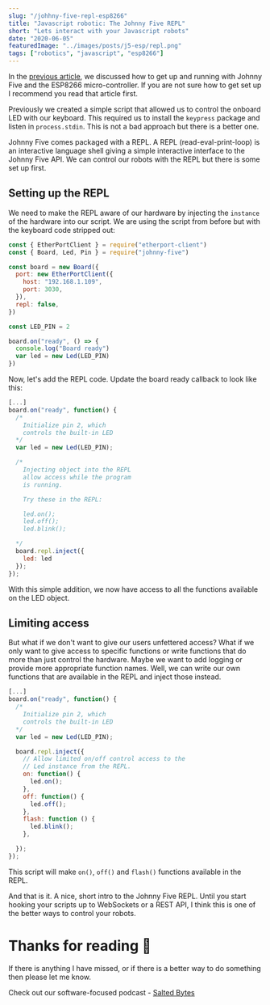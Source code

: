 ```yaml
---
slug: "/johhny-five-repl-esp8266"
title: "Javascript robotic: The Johnny Five REPL"
short: "Lets interact with your Javascript robots"
date: "2020-06-05"
featuredImage: "../images/posts/j5-esp/repl.png"
tags: ["robotics", "javascript", "esp8266"]
---
```


In the [previous article](https://jamesbest.tech/posts/wireless-javascript-robots-johhny-five-esp8266), we discussed how to get up and running with Johnny Five and the ESP8266 micro-controller. If you are not sure how to get set up I recommend you read that article first.

Previously we created a simple script that allowed us to control the onboard LED with our keyboard. This required us to install the `keypress` package and listen in `process.stdin`. This is not a bad approach but there is a better one.

Johnny Five comes packaged with a REPL. A REPL (read-eval-print-loop) is an interactive language shell giving a simple interactive interface to the Johnny Five API. We can control our robots with the REPL but there is some set up first.

## Setting up the REPL

We need to make the REPL aware of our hardware by injecting the `instance` of the hardware into our script. We are using the script from before but with the keyboard code stripped out:

```javascript
const { EtherPortClient } = require("etherport-client")
const { Board, Led, Pin } = require("johnny-five")

const board = new Board({
  port: new EtherPortClient({
    host: "192.168.1.109",
    port: 3030,
  }),
  repl: false,
})

const LED_PIN = 2

board.on("ready", () => {
  console.log("Board ready")
  var led = new Led(LED_PIN)
})
```

Now, let's add the REPL code. Update the board ready callback to look like this:

```javascript
[...]
board.on("ready", function() {
  /*
    Initialize pin 2, which
    controls the built-in LED
  */
  var led = new Led(LED_PIN);

  /*
    Injecting object into the REPL
    allow access while the program
    is running.

    Try these in the REPL:

    led.on();
    led.off();
    led.blink();

  */
  board.repl.inject({
    led: led
  });
});
```

With this simple addition, we now have access to all the functions available on the LED object.

## Limiting access

But what if we don't want to give our users unfettered access? What if we only want to give access to specific functions or write functions that do more than just control the hardware. Maybe we want to add logging or provide more appropriate function names. Well, we can write our own functions that are available in the REPL and inject those instead.

```javascript
[...]
board.on("ready", function() {
  /*
    Initialize pin 2, which
    controls the built-in LED
  */
  var led = new Led(LED_PIN);

  board.repl.inject({
    // Allow limited on/off control access to the
    // Led instance from the REPL.
    on: function() {
      led.on();
    },
    off: function() {
      led.off();
    },
    flash: function () {
      led.blink();
    },

  });
});
```

This script will make `on()`, `off()` and `flash()` functions available in the REPL.

And that is it. A nice, short intro to the Johnny Five REPL. Until you start hooking your scripts up to WebSockets or a REST API, I think this is one of the better ways to control your robots.

# Thanks for reading 🙏

If there is anything I have missed, or if there is a better way to do something then please let me know.

Check out our software-focused podcast - [Salted Bytes](https://open.spotify.com/show/7IdlgpiDfYcOdCn57mPLvH?si=X1ArfHvqQXSOAfc1h7Y_Eg)
